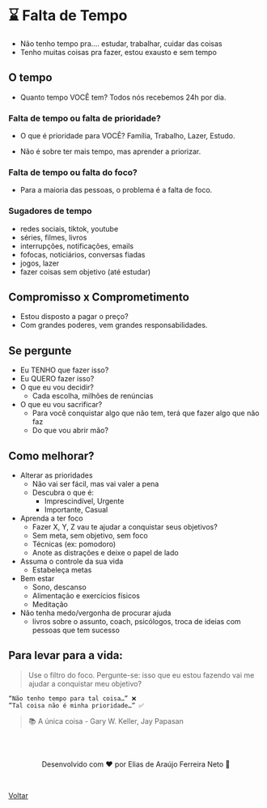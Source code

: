 # ⌛ Falta de Tempo

- Não tenho tempo pra…. estudar, trabalhar, cuidar das coisas
- Tenho muitas coisas pra fazer, estou exausto e sem tempo

## O tempo

- Quanto tempo VOCÊ tem? Todos nós recebemos 24h por dia.

### Falta de tempo ou falta de prioridade?

- O que é prioridade para VOCÊ? Família, Trabalho, Lazer, Estudo.

- Não é sobre ter mais tempo, mas aprender a priorizar.

### Falta de tempo ou falta do foco?

- Para a maioria das pessoas, o problema é a falta de foco.

### Sugadores de tempo

- redes sociais, tiktok, youtube
- séries, filmes, livros
- interrupções, notificações, emails
- fofocas, noticiários, conversas fiadas
- jogos, lazer
- fazer coisas sem objetivo (até estudar)

## Compromisso x Comprometimento

- Estou disposto a pagar o preço?
- Com grandes poderes, vem grandes responsabilidades.

## Se pergunte

- Eu TENHO que fazer isso?
- Eu QUERO fazer isso?
- O que eu vou decidir?
  - Cada escolha, milhões de renúncias
- O que eu vou sacrificar?
  - Para você conquistar algo que não tem, terá que fazer algo que não faz
  - Do que vou abrir mão?

## Como melhorar?

- Alterar as prioridades
  - Não vai ser fácil, mas vai valer a pena
  - Descubra o que é:
    - Imprescindível, Urgente
    - Importante, Casual
- Aprenda a ter foco
  - Fazer X, Y, Z vau te ajudar a conquistar seus objetivos?
  - Sem meta, sem objetivo, sem foco
  - Técnicas (ex: pomodoro)
  - Anote as distrações e deixe o papel de lado
- Assuma o controle da sua vida
  - Estabeleça metas
- Bem estar
  - Sono, descanso
  - Alimentação e exercícios físicos
  - Meditação
- Não tenha medo/vergonha de procurar ajuda
  - livros sobre o assunto, coach, psicólogos, troca de ideias com pessoas que tem sucesso

## Para levar para a vida:

> Use o filtro do foco. Pergunte-se: isso que eu estou fazendo vai me ajudar a conquistar meu objetivo?

```
“Não tenho tempo para tal coisa…” ❌
”Tal coisa não é minha prioridade…” ✅
```

> 📚 A única coisa - Gary W. Keller, Jay Papasan

<br>
<br>

<p align="center"> Desenvolvido com ❤ por Elias de Araújo Ferreira Neto 👋 <p>

<br>

<a href="./README.md">Voltar</a>
